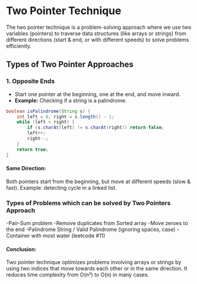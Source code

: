 # Two Pointer Technique
The two pointer technique is a problem-solving approach where we use two variables (pointers) to traverse data structures (like arrays or strings) from different directions (start & end, or with different speeds) to solve problems efficiently.

## Types of Two Pointer Approaches

### 1. Opposite Ends
- Start one pointer at the beginning, one at the end, and move inward.  
- **Example:** Checking if a string is a palindrome.

```java
boolean isPalindrome(String s) {
    int left = 0, right = s.length() - 1;
    while (left < right) {
        if (s.charAt(left) != s.charAt(right)) return false;
        left++;
        right--;
    }
    return true;
}
```

#### Same Direction: 
Both pointers start from the beginning, but move at different speeds (slow & fast).
Example: detecting cycle in a linked list.

### Types of Problems which can be solved by Two Pointers Approach
-Pair-Sum problem
-Remove duplicates from Sorted array
-Move zeroes to the end
-Palindrome String / Valid Palindrome (ignoring spaces, case)
-Container with most water (leetcode #11)


#### Conclusion: 
Two pointer technique optimizes problems involving arrays or strings by using two indices that move towards each other or in the same direction. It reduces time complexity from O(n²) to O(n) in many cases.




